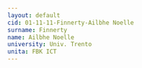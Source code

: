 ```yaml
---
layout: default 
cid: 01-11-11-Finnerty-Ailbhe Noelle
surname: Finnerty
name: Ailbhe Noelle
university: Univ. Trento
unita: FBK ICT
---
```

